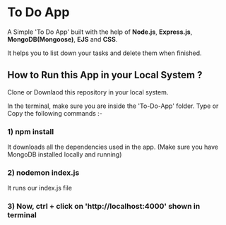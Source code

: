 # To Do App
A Simple 'To Do App' built with the help of **Node.js**, **Express.js**, **MongoDB(Mongoose)**, **EJS** and **CSS**.

It helps you to list down your tasks and delete them when finished.

## How to Run this App in your Local System ?
Clone or Downlaod this repository in your local system.

In the terminal, make sure you are inside the 'To-Do-App' folder. Type or Copy the following commands :-

### 1) npm install
 
It downloads all the dependencies used in the app.
(Make sure you have MongoDB installed locally and running)


### 2) nodemon index.js

It runs our index.js file


### 3) Now, ctrl + click on 'http://localhost:4000' shown in terminal
